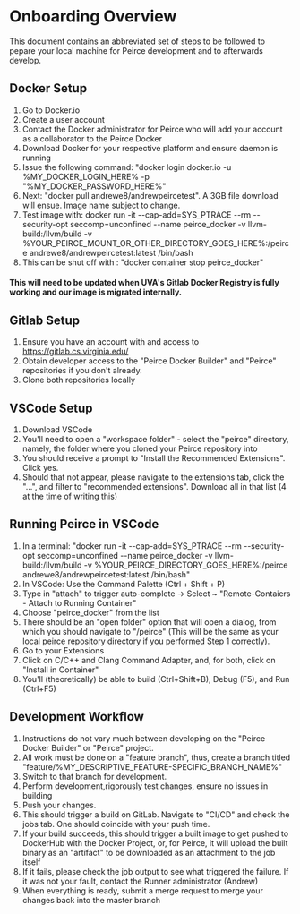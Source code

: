 # Onboarding Overview

This document contains an abbreviated set of steps to be followed to pepare your local machine for Peirce development and to afterwards develop.

## Docker Setup

1. Go to Docker.io
2. Create a user account
3. Contact the Docker administrator for Peirce who will add your account as a collaborator to the Peirce Docker
4. Download Docker for your respective platform and ensure daemon is running
5. Issue the following command: "docker login docker.io -u %MY_DOCKER_LOGIN_HERE% -p "%MY_DOCKER_PASSWORD_HERE%"
6. Next: "docker pull andrewe8/andrewpeircetest". A 3GB file download will ensue. Image name subject to change.
7. Test image with: docker run -it --cap-add=SYS_PTRACE --rm --security-opt seccomp=unconfined --name peirce_docker -v llvm-build:/llvm/build -v %YOUR_PEIRCE_MOUNT_OR_OTHER_DIRECTORY_GOES_HERE%:/peirce andrewe8/andrewpeircetest:latest /bin/bash
8. This can be shut off with : "docker container stop peirce_docker"

#### This will need to be updated when UVA's Gitlab Docker Registry is fully working and our image is migrated internally.

## Gitlab Setup

1. Ensure you have an account with and access to https://gitlab.cs.virginia.edu/
2. Obtain developer access to the "Peirce Docker Builder" and "Peirce" repositories if you don't already.
3. Clone both repositories locally

## VSCode Setup

1. Download VSCode
2. You'll need to open a "workspace folder" - select the "peirce" directory, namely, the folder where you cloned your Peirce repository into
3. You should receive a prompt to "Install the Recommended Extensions". Click yes.
4. Should that not appear, please navigate to the extensions tab, click the "...", and filter to "recommended extensions". Download all in that list (4 at the time of writing this)
 
## Running Peirce in VSCode

1. In a terminal: "docker run -it --cap-add=SYS_PTRACE --rm --security-opt seccomp=unconfined --name peirce_docker -v llvm-build:/llvm/build -v %YOUR_PEIRCE_DIRECTORY_GOES_HERE%:/peirce andrewe8/andrewpeircetest:latest /bin/bash"
2. In VSCode: Use the Command Palette (Ctrl + Shift + P)
3. Type in "attach" to trigger auto-complete -> Select ~ "Remote-Contaiers - Attach to Running Container"
4. Choose "peirce_docker" from the list
5. There should be an "open folder" option that will open a dialog, from which you should navigate to "/peirce" (This will be the same as your local peirce repository directory if you performed Step 1 correctly).
6. Go to your Extensions
7. Click on C/C++ and Clang Command Adapter, and, for both, click on "Install in Container"
8. You'll (theoretically) be able to build (Ctrl+Shift+B), Debug (F5), and Run (Ctrl+F5)


## Development Workflow

1. Instructions do not vary much between developing on the "Peirce Docker Builder" or "Peirce" project.
2. All work must be done on a "feature branch", thus, create a branch titled "feature/%MY_DESCRIPTIVE_FEATURE-SPECIFIC_BRANCH_NAME%"
3. Switch to that branch for development.
4. Perform development,rigorously test changes, ensure no issues in building
5. Push your changes. 
6. This should trigger a build on GitLab. Navigate to "CI/CD" and check the jobs tab. One should coincide with your push time.
7. If your build succeeds, this should trigger a built image to get pushed to DockerHub with the Docker Project, or, for Peirce, it will upload the built binary as an "artifact" to be downloaded as an attachment to the job itself
8. If it fails, please check the job output to see what triggered the failure. If it was not your fault, contact the Runner administrator (Andrew)
9. When everything is ready, submit a merge request to merge your changes back into the master branch